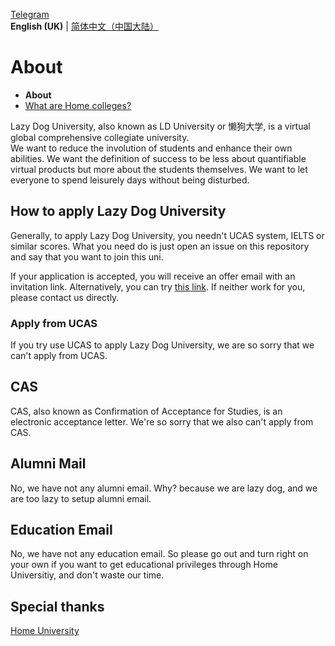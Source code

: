 [Telegram](https://t.me/lduniver)  
**English (UK)** | [简体中文（中国大陆）](README-zh-cn.md)

# About

- **About**
- [What are Home colleges?](https://github.com/HMUniversity/About/blob/main/Colleges.md)

Lazy Dog University, also known as LD University or 懒狗大学, is a virtual global comprehensive collegiate university.  
We want to reduce the involution of students and enhance their own abilities.
We want the definition of success to be less about quantifiable virtual products but more about the students themselves.
We want to let everyone to spend leisurely days without being disturbed.

## How to apply Lazy Dog University

Generally, to apply Lazy Dog University, you needn't UCAS system, IELTS or similar scores.
What you need do is just open an issue on this repository and say that you want to join this uni.

If your application is accepted, you will receive an offer email with an invitation link.
Alternatively, you can try [this link](https://github.com/orgs/LD-University/invitation?via_email=1).
If neither work for you, please contact us directly.

### Apply from UCAS

If you try use UCAS to apply Lazy Dog University, we are so sorry that we can't apply from UCAS.

## CAS

CAS, also known as Confirmation of Acceptance for Studies, is an electronic acceptance letter.
We're so sorry that we also can't apply from CAS.

## Alumni Mail

No, we have not any alumni email. Why? because we are lazy dog, and we are too lazy to setup alumni email.

## Education Email

No, we have not any education email. So please go out and turn right on your own if you want to get educational privileges through Home Universitiy, and don't waste our time.  
  
## Special thanks  
  
[Home University](https://github.com/HMUniversity)
